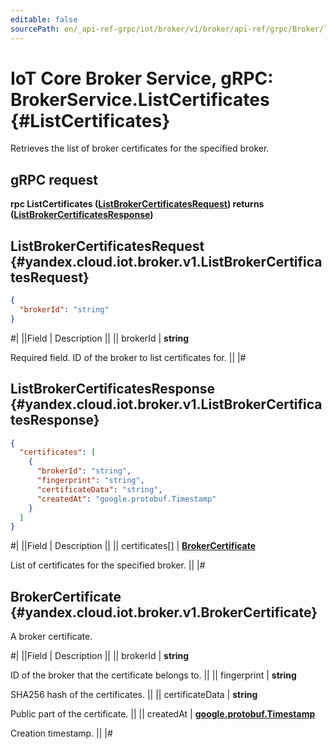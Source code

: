 ```yaml
---
editable: false
sourcePath: en/_api-ref-grpc/iot/broker/v1/broker/api-ref/grpc/Broker/listCertificates.md
---
```


# IoT Core Broker Service, gRPC: BrokerService.ListCertificates {#ListCertificates}

Retrieves the list of broker certificates for the specified broker.

## gRPC request

**rpc ListCertificates ([ListBrokerCertificatesRequest](#yandex.cloud.iot.broker.v1.ListBrokerCertificatesRequest)) returns ([ListBrokerCertificatesResponse](#yandex.cloud.iot.broker.v1.ListBrokerCertificatesResponse))**

## ListBrokerCertificatesRequest {#yandex.cloud.iot.broker.v1.ListBrokerCertificatesRequest}

```json
{
  "brokerId": "string"
}
```

#|
||Field | Description ||
|| brokerId | **string**

Required field. ID of the broker to list certificates for. ||
|#

## ListBrokerCertificatesResponse {#yandex.cloud.iot.broker.v1.ListBrokerCertificatesResponse}

```json
{
  "certificates": [
    {
      "brokerId": "string",
      "fingerprint": "string",
      "certificateData": "string",
      "createdAt": "google.protobuf.Timestamp"
    }
  ]
}
```

#|
||Field | Description ||
|| certificates[] | **[BrokerCertificate](#yandex.cloud.iot.broker.v1.BrokerCertificate)**

List of certificates for the specified broker. ||
|#

## BrokerCertificate {#yandex.cloud.iot.broker.v1.BrokerCertificate}

A broker certificate.

#|
||Field | Description ||
|| brokerId | **string**

ID of the broker that the certificate belongs to. ||
|| fingerprint | **string**

SHA256 hash of the certificates. ||
|| certificateData | **string**

Public part of the certificate. ||
|| createdAt | **[google.protobuf.Timestamp](https://developers.google.com/protocol-buffers/docs/reference/google.protobuf#timestamp)**

Creation timestamp. ||
|#